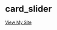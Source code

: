 # card_slider
[View My Site](https://Deeksha27Deekshitha.github.io/card_slider/cardslider/index.html)

